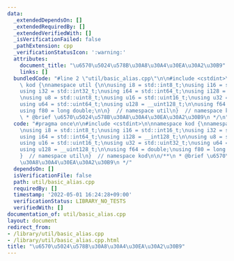 ```yaml
---
data:
  _extendedDependsOn: []
  _extendedRequiredBy: []
  _extendedVerifiedWith: []
  _isVerificationFailed: false
  _pathExtension: cpp
  _verificationStatusIcon: ':warning:'
  attributes:
    document_title: "\u6570\u5024\u578B\u30A8\u30A4\u30EA\u30A2\u30B9"
    links: []
  bundledCode: "#line 2 \"util/basic_alias.cpp\"\n\n#include <cstdint>\n\nnamespace\
    \ kod {\nnamespace util {\n\nusing i8 = std::int8_t;\nusing i16 = std::int16_t;\n\
    using i32 = std::int32_t;\nusing i64 = std::int64_t;\nusing i128 = __int128_t;\n\
    \nusing u8 = std::uint8_t;\nusing u16 = std::uint16_t;\nusing u32 = std::uint32_t;\n\
    using u64 = std::uint64_t;\nusing u128 = __uint128_t;\n\nusing f64 = double;\n\
    using f80 = long double;\n\n}  // namespace util\n}  // namespace kod\n\n/**\n\
    \ * @brief \u6570\u5024\u578B\u30A8\u30A4\u30EA\u30A2\u30B9\n */\n"
  code: "#pragma once\n\n#include <cstdint>\n\nnamespace kod {\nnamespace util {\n\
    \nusing i8 = std::int8_t;\nusing i16 = std::int16_t;\nusing i32 = std::int32_t;\n\
    using i64 = std::int64_t;\nusing i128 = __int128_t;\n\nusing u8 = std::uint8_t;\n\
    using u16 = std::uint16_t;\nusing u32 = std::uint32_t;\nusing u64 = std::uint64_t;\n\
    using u128 = __uint128_t;\n\nusing f64 = double;\nusing f80 = long double;\n\n\
    }  // namespace util\n}  // namespace kod\n\n/**\n * @brief \u6570\u5024\u578B\
    \u30A8\u30A4\u30EA\u30A2\u30B9\n */"
  dependsOn: []
  isVerificationFile: false
  path: util/basic_alias.cpp
  requiredBy: []
  timestamp: '2022-05-01 16:24:28+09:00'
  verificationStatus: LIBRARY_NO_TESTS
  verifiedWith: []
documentation_of: util/basic_alias.cpp
layout: document
redirect_from:
- /library/util/basic_alias.cpp
- /library/util/basic_alias.cpp.html
title: "\u6570\u5024\u578B\u30A8\u30A4\u30EA\u30A2\u30B9"
---
```

